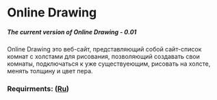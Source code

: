 # Online Drawing
##### The current version of Online Drawing - 0.01
Online Drawing это веб-сайт, представляющий собой сайт-список комнат с холстами для рисования, позволяющий создавать свои комнаты, подключаться к уже существуеющим, рисовать на холсте, менять толщину и цвет пера.
### Requirments: ([Ru](https://github.com/VladMakarevich2017/OnlineDrawing/blob/master/Documents/Requirements/Requirements.md))
